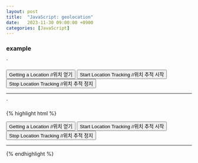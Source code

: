 ```yaml
---
layout: post
title:  "JavaScript: geolocation"
date:   2023-11-30 09:00:00 +0900
categories: [JavaScript]
---
```


### example   
`
<script>
    function getLocation() {
        let pos = document.getElementById('result');
        if (navigator.geolocation) {
            options = { 
                enableHighAccuracy: true,
                timeout: 5000,
                maximumAge: 5000 };
            navigator.geolocation.getCurrentPosition(
                myPosition, showError, options);
        } else {
            pos.innerHTML = "Geolocation is not supported. //Geolocation을 지원하지 않습니다.";
        }
    };
    let watchId;
    function positionStart() {
        let pos = document.getElementById('result');
        if (navigator.geolocation) {
            options = { 
                enableHighAccuracy: true,
                timeout: 5000,
                maximumAge: 5000 };
            watchId = navigator.geolocation.watchPosition(
                myPosition, showError, options);
        } else {
            pos.innerHTML = "Geolocation is not supported. //Geolocation을 지원하지 않습니다.";
        }
    };
    function positionStop() {
        navigator.geolocation.clearWatch(watchId);
        let pos = document.getElementById('result');
        pos.innerHTML = "Location tracking has been interrupted. //위치 추적이 중단 되었습니다.";
    };
    function myPosition(position) {
        let pos = document.getElementById('result');
        let now = new Date(position.timestamp);
        let lat = position.coords.latitude;
        let lng = position.coords.longitude;
        let acc = position.coords.accuracy;
        let heading = position.coords.heading;
        let speed = position.coords.speed;
        let msg = 
            "Current time: " + now.toLocaleString() + "<br />" +
            "Current location (Latitude //위도: " + lat + " longitude //경도: " + lng + ")<br />" +
            "Accuracy: " + acc + "m<br />" +
            "Direction of progress: " + heading + "<br />" +
            "Speed: " + speed + "<br />";
        pos.innerHTML = msg;
    };
    function showError(error) {
        let pos = document.getElementById('result');
        switch(error.code) {
            case error.PERMISSION_DENIED:
                pos.innerHTML = "You don't have permission //권한이 없습니다."; break;
            case error.POSITION_UNAVAILABLE:
                pos.innerHTML = "Location information not available //위치 정보를 구할 수 없습니다."; break;
            case error.TIMEOUT:
                pos.innerHTML = "The time limit has been exceeded //제한 시간을 초과하였습니다."; break;
            case error.UNKNOWN_ERROR:
                pos.innerHTML = "An unknown error has occurred //알 수 없는 오류가 발생하였습니다."; break;
            default: 
                pos.innerHTML = error.message;
        }
    };
</script>
<body>
    <div>
        <input type="button" onclick="getLocation()" value="Getting a Location //위치 얻기" />
        <input type="button" onclick="positionStart()" value="Start Location Tracking //위치 추적 시작" />
        <input type="button" onclick="positionStop()" value="Stop Location Tracking //위치 추적 정지" />
        <hr>
        <div id="result"></div>
    </div>
</body>
`
   
{% highlight html %}
<!DOCTYPE html>
<html>
    <head>
        <script>
            function getLocation() {
                let pos = document.getElementById('result');
                if (navigator.geolocation) {
                    options = { 
                        enableHighAccuracy: true,
                        timeout: 5000,
                        maximumAge: 5000 };
                    navigator.geolocation.getCurrentPosition(
                        myPosition, showError, options);
                } else {
                    pos.innerHTML = "Geolocation is not supported. //Geolocation을 지원하지 않습니다.";
                }
            };
            let watchId;
            function positionStart() {
                let pos = document.getElementById('result');
                if (navigator.geolocation) {
                    options = { 
                        enableHighAccuracy: true,
                        timeout: 5000,
                        maximumAge: 5000 };
                    watchId = navigator.geolocation.watchPosition(
                        myPosition, showError, options);
                } else {
                    pos.innerHTML = "Geolocation is not supported. //Geolocation을 지원하지 않습니다.";
                }
            };
            function positionStop() {
                navigator.geolocation.clearWatch(watchId);
                let pos = document.getElementById('result');
                pos.innerHTML = "Location tracking has been interrupted. //위치 추적이 중단 되었습니다.";
            };
            function myPosition(position) {
                let pos = document.getElementById('result');
                let now = new Date(position.timestamp);
                let lat = position.coords.latitude;
                let lng = position.coords.longitude;
                let acc = position.coords.accuracy;
                let heading = position.coords.heading;
                let speed = position.coords.speed;
                let msg = 
                    "Current time: " + now.toLocaleString() + "<br />" +
                    "Current location (Latitude //위도: " + lat + " longitude //경도: " + lng + ")<br />" +
                    "Accuracy: " + acc + "m<br />" +
                    "Direction of progress: " + heading + "<br />" +
                    "Speed: " + speed + "<br />";
                pos.innerHTML = msg;
            };
            function showError(error) {
                let pos = document.getElementById('result');
                switch(error.code) {
                    case error.PERMISSION_DENIED:
                        pos.innerHTML = "You don't have permission //권한이 없습니다."; break;
                    case error.POSITION_UNAVAILABLE:
                        pos.innerHTML = "Location information not available //위치 정보를 구할 수 없습니다."; break;
                    case error.TIMEOUT:
                        pos.innerHTML = "The time limit has been exceeded //제한 시간을 초과하였습니다."; break;
                    case error.UNKNOWN_ERROR:
                        pos.innerHTML = "An unknown error has occurred //알 수 없는 오류가 발생하였습니다."; break;
                    default: 
                        pos.innerHTML = error.message;
                }
            };
        </script>
    </head>
    <body>
        <div>
            <input type="button" onclick="getLocation()" value="Getting a Location //위치 얻기" />
            <input type="button" onclick="positionStart()" value="Start Location Tracking //위치 추적 시작" />
            <input type="button" onclick="positionStop()" value="Stop Location Tracking //위치 추적 정지" />
            <hr>
            <div id="result"></div>
        </div>
    </body>
</html>
{% endhighlight %}
